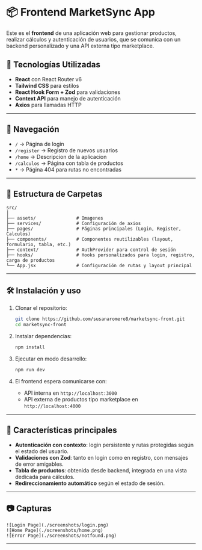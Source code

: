 # 📦 Frontend MarketSync App

Este es el **frontend** de una aplicación web para gestionar productos, realizar cálculos y autenticación de usuarios, que se comunica con un backend personalizado y una API externa tipo marketplace.

## 🚀 Tecnologías Utilizadas

- **React** con React Router v6
- **Tailwind CSS** para estilos
- **React Hook Form + Zod** para validaciones
- **Context API** para manejo de autenticación
- **Axios** para llamadas HTTP

---

## 🧭 Navegación

- `/` → Página de login
- `/register` → Registro de nuevos usuarios
- `/home` → Descripcion de la aplicacion
- `/calculos` → Página con tabla de productos
- `*` → Página 404 para rutas no encontradas

---

## 🧩 Estructura de Carpetas

```
src/
│
├── assets/               # Imagenes
├── services/             # Configuración de axios
├── pages/                # Páginas principales (Login, Register, Calculos)
├── components/           # Componentes reutilizables (layout, formulario, tabla, etc.)
├── context/              # AuthProvider para control de sesión
├── hooks/                # Hooks personalizados para login, registro, carga de productos
└── App.jsx               # Configuración de rutas y layout principal
```

---

## 🛠 Instalación y uso

1. Clonar el repositorio:

   ```bash
   git clone https://github.com/susanaromero8/marketsync-front.git
   cd marketsync-front
   ```

2. Instalar dependencias:

   ```bash
   npm install
   ```

3. Ejecutar en modo desarrollo:

   ```bash
   npm run dev
   ```

4. El frontend espera comunicarse con:
   - API interna en `http://localhost:3000`
   - API externa de productos tipo marketplace en `http://localhost:4000`

---

## 📌 Características principales

- **Autenticación con contexto**: login persistente y rutas protegidas según el estado del usuario.
- **Validaciones con Zod**: tanto en login como en registro, con mensajes de error amigables.
- **Tabla de productos**: obtenida desde backend, integrada en una vista dedicada para cálculos.
- **Redireccionamiento automático** según el estado de sesión.

---

## 📷 Capturas

```
![Login Page](./screenshots/login.png)
![Home Page](./screenshots/home.png)
![Error Page](./screenshots/notfound.png)
```

---

